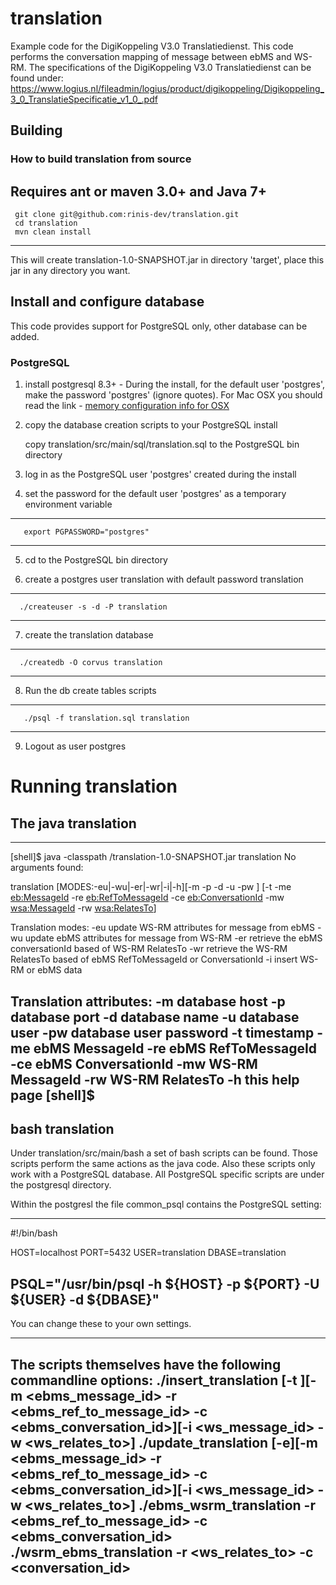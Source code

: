 # translation

Example code for the DigiKoppeling V3.0 Translatiedienst. This code performs the conversation mapping of message between ebMS and WS-RM. The specifications of the DigiKoppeling V3.0 Translatiedienst can be found under:
	https://www.logius.nl/fileadmin/logius/product/digikoppeling/Digikoppeling_3_0_TranslatieSpecificatie_v1_0_.pdf

## Building
### How to build translation from source
Requires ant or maven 3.0+  and Java 7+
----	 
	 git clone git@github.com:rinis-dev/translation.git
	 cd translation
	 mvn clean install
----	 
	 
This will create translation-1.0-SNAPSHOT.jar in directory 'target', place this jar in any directory you want.

## Install and configure database
This code provides support for PostgreSQL only, other database can be added.

### PostgreSQL

1. install postgresql 8.3+ - During the install, for the default user 'postgres', make the password 'postgres' (ignore quotes). For Mac OSX you should read the link - [memory configuration info for OSX](http://support.bitrock.com/article/postgresql-cannot-allocate-memory-on-mac-os-x)

2. copy the database creation scripts to your PostgreSQL install

   	copy translation/src/main/sql/translation.sql to the PostgreSQL bin directory

3. log in as the PostgreSQL user 'postgres' created during the install

4. set the password for the default user 'postgres' as a temporary environment variable

----	 
       export PGPASSWORD="postgres"
----	 

5. cd to the PostgreSQL bin directory

6. create a postgres user translation with default password translation

----	 
   	  ./createuser -s -d -P translation
----	 
	  	       
7. create the translation database

----	 
   	  ./createdb -O corvus translation
----	 
		     		
8. Run the db create tables scripts

----	 
       ./psql -f translation.sql translation
----	 

9. Logout as user postgres

# Running translation
## The java translation

----	 
[shell]$ java -classpath <jar location>/translation-1.0-SNAPSHOT.jar translation
No arguments found:

translation [MODES:-eu|-wu|-er|-wr|-i|-h][-m <host> -p <port> -d <database> -u <user> -pw <passwd>]
[-t <timestamp> -me <eb:MessageId> -re <eb:RefToMessageId> -ce <eb:ConversationId>
-mw <wsa:MessageId> -rw <wsa:RelatesTo>]

Translation modes:
-eu  update WS-RM attributes for message from ebMS
-wu  update ebMS attributes for message from WS-RM
-er  retrieve the ebMS conversationId based of WS-RM RelatesTo
-wr  retrieve the WS-RM RelatesTo based of ebMS RefToMessageId or ConversationId
-i   insert WS-RM or ebMS data

Translation attributes:
-m   database host
-p   database port
-d   database name
-u   database user
-pw  database user password
-t   timestamp
-me  ebMS MessageId
-re  ebMS RefToMessageId
-ce  ebMS ConversationId
-mw  WS-RM MessageId
-rw  WS-RM RelatesTo
-h   this help page
[shell]$
----	 

## bash translation

Under translation/src/main/bash a set of bash scripts can be found. Those scripts perform the same actions as the java code. Also these scripts only work with a PostgreSQL database. All PostgreSQL specific scripts are under the postgresql directory.

Within the postgresl the file common_psql contains the PostgreSQL setting:

----	 
#!/bin/bash

HOST=localhost
PORT=5432
USER=translation
DBASE=translation

PSQL="/usr/bin/psql -h ${HOST} -p ${PORT} -U ${USER} -d ${DBASE}"
----	 

You can change these to your own settings.

----	 
The scripts themselves have the following commandline options:
./insert_translation [-t <timestamp>][-m <ebms_message_id> -r <ebms_ref_to_message_id> -c <ebms_conversation_id>][-i <ws_message_id> -w <ws_relates_to>]
./update_translation [-e][-m <ebms_message_id> -r <ebms_ref_to_message_id> -c <ebms_conversation_id>][-i <ws_message_id> -w <ws_relates_to>]
./ebms_wsrm_translation -r <ebms_ref_to_message_id> -c <ebms_conversation_id>
./wsrm_ebms_translation -r <ws_relates_to> -c <conversation_id>
----	 
